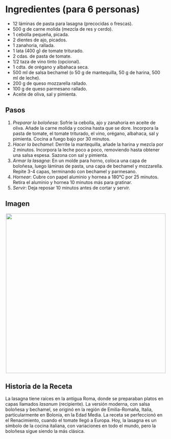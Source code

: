 # Ingredientes (para 6 personas)

- 12 láminas de pasta para lasagna (precocidas o frescas).
- 500 g de carne molida (mezcla de res y cerdo).
- 1 cebolla pequeña, picada.
- 2 dientes de ajo, picados.
- 1 zanahoria, rallada.
- 1 lata (400 g) de tomate triturado.
- 2 cdas. de pasta de tomate.
- 1/2 taza de vino tinto (opcional).
- 1 cdta. de orégano y albahaca seca.
- 500 ml de salsa bechamel (o 50 g de mantequilla, 50 g de harina, 500 ml de leche).
- 200 g de queso mozzarella rallado.
- 100 g de queso parmesano rallado.
- Aceite de oliva, sal y pimienta.

## Pasos

1. *Preparar la boloñesa*: Sofríe la cebolla, ajo y zanahoria en aceite de oliva. Añade la carne molida y cocina hasta que se dore. Incorpora la pasta de tomate, el tomate triturado, el vino, orégano, albahaca, sal y pimienta. Cocina a fuego bajo por 30 minutos.
2. *Hacer la bechamel*: Derrite la mantequilla, añade la harina y mezcla por 2 minutos. Incorpora la leche poco a poco, removiendo hasta obtener una salsa espesa. Sazona con sal y pimienta.
3. *Armar la lasagna*: En un molde para horno, coloca una capa de boloñesa, luego láminas de pasta, una capa de bechamel y mozzarella. Repite 3-4 capas, terminando con bechamel y parmesano.
4. *Hornear*: Cubre con papel aluminio y hornea a 180°C por 25 minutos. Retira el aluminio y hornea 10 minutos más para gratinar.
5. *Servir*: Deja reposar 10 minutos antes de cortar y servir.

## Imagen

<p align="center">
  <img width="500" src="https://i.postimg.cc/sfBt5nnX/lasagna.jpg">
</p>


## Historia de la Receta

La lasagna tiene raíces en la antigua Roma, donde se preparaban platos en capas llamados *lasanum* (recipiente). La versión moderna, con salsa boloñesa y bechamel, se originó en la región de Emilia-Romaña, Italia, particularmente en Bolonia, en la Edad Media. La receta se perfeccionó en el Renacimiento, cuando el tomate llegó a Europa. Hoy, la lasagna es un símbolo de la cocina italiana, con variaciones en todo el mundo, pero la boloñesa sigue siendo la más clásica.


